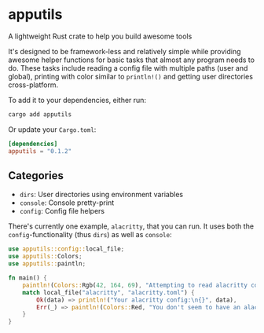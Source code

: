 # apputils
A lightweight Rust crate to help you build awesome tools

It's designed to be framework-less and relatively simple while providing awesome helper functions for basic tasks that almost any program needs to do. These tasks include reading a config file with multiple paths (user and global), printing with color similar to `println!()` and getting user directories cross-platform.

To add it to your dependencies, either run:
```bash
cargo add apputils
```

Or update your `Cargo.toml`:
```toml
[dependencies]
apputils = "0.1.2"
```

## Categories
- `dirs`: User directories using environment variables
- `console`: Console pretty-print
- `config`: Config file helpers

There's currently one example, `alacritty`, that you can run. It uses both the `config`-functionality (thus `dirs`) as well as `console`:
```rust
use apputils::config::local_file;
use apputils::Colors;
use apputils::paintln;

fn main() {
	paintln!(Colors::Rgb(42, 164, 69), "Attempting to read alacritty config file...");
	match local_file("alacritty", "alacritty.toml") {
		Ok(data) => println!("Your alacritty config:\n{}", data),
		Err(_) => paintln!(Colors::Red, "You don't seem to have an alacritty config!"),
	}
}
```